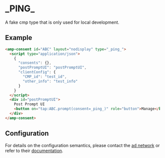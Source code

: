 <!---
Copyright 2019 The AMP HTML Authors. All Rights Reserved.

Licensed under the Apache License, Version 2.0 (the "License");
you may not use this file except in compliance with the License.
You may obtain a copy of the License at

      http://www.apache.org/licenses/LICENSE-2.0

Unless required by applicable law or agreed to in writing, software
distributed under the License is distributed on an "AS-IS" BASIS,
WITHOUT WARRANTIES OR CONDITIONS OF ANY KIND, either express or implied.
See the License for the specific language governing permissions and
limitations under the License.
-->

# \_PING\_

A fake cmp type that is only used for local development.

## Example

```html
<amp-consent id="ABC" layout="nodisplay" type="_ping_">
  <script type="application/json">
    {
      "consents": {},
      "postPromptUI": "postPromptUI",
      "clientConfig": {
        "CMP_id": "test_id",
        "other_info": "test_info"
      }
    }
  </script>
  <div id="postPromptUI">
    Post Prompt UI
    <button on="tap:ABC.prompt(consent=_ping_)" role="button">Manage</button>
  </div>
</amp-consent>
```

## Configuration

For details on the configuration semantics, please contact the [ad network](#configuration) or refer to their [documentation](#ping).
